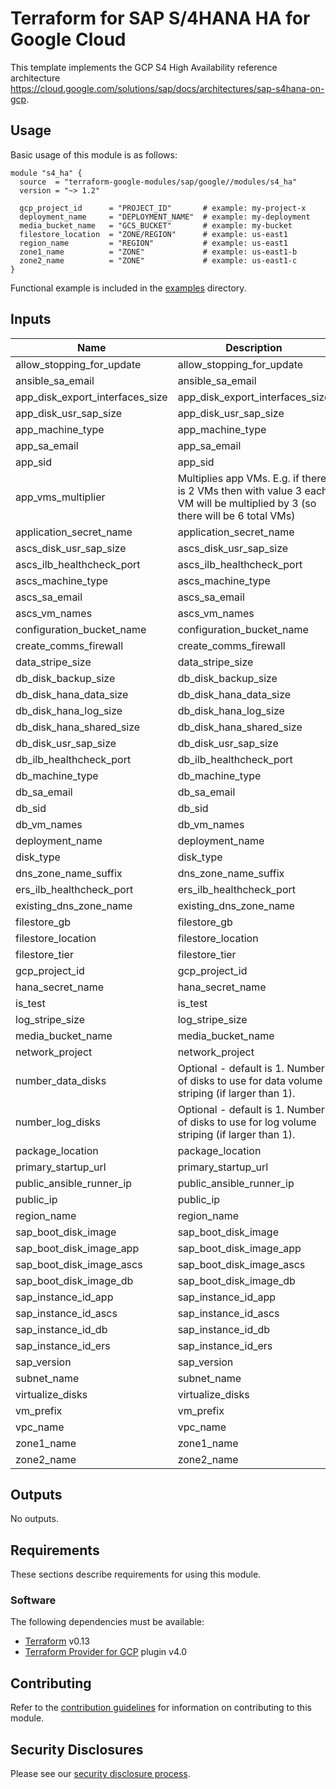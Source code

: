 # Terraform for SAP S/4HANA HA for Google Cloud

This template implements the GCP S4 High Availability reference architecture
https://cloud.google.com/solutions/sap/docs/architectures/sap-s4hana-on-gcp.

## Usage

Basic usage of this module is as follows:

```hcl
module "s4_ha" {
  source  = "terraform-google-modules/sap/google//modules/s4_ha"
  version = "~> 1.2"

  gcp_project_id      = "PROJECT_ID"       # example: my-project-x
  deployment_name     = "DEPLOYMENT_NAME"  # example: my-deployment
  media_bucket_name   = "GCS_BUCKET"       # example: my-bucket
  filestore_location  = "ZONE/REGION"      # example: us-east1
  region_name         = "REGION"           # example: us-east1
  zone1_name          = "ZONE"             # example: us-east1-b
  zone2_name          = "ZONE"             # example: us-east1-c
}
```

Functional example is included in the
[examples](../../examples/sap_hana_simple) directory.

<!-- BEGINNING OF PRE-COMMIT-TERRAFORM DOCS HOOK -->
## Inputs

| Name | Description | Type | Default | Required |
|------|-------------|------|---------|:--------:|
| allow\_stopping\_for\_update | allow\_stopping\_for\_update | `bool` | `true` | no |
| ansible\_sa\_email | ansible\_sa\_email | `string` | `""` | no |
| app\_disk\_export\_interfaces\_size | app\_disk\_export\_interfaces\_size | `number` | `128` | no |
| app\_disk\_usr\_sap\_size | app\_disk\_usr\_sap\_size | `number` | `128` | no |
| app\_machine\_type | app\_machine\_type | `string` | `"n1-highem-32"` | no |
| app\_sa\_email | app\_sa\_email | `string` | `""` | no |
| app\_sid | app\_sid | `string` | `"ED1"` | no |
| app\_vms\_multiplier | Multiplies app VMs. E.g. if there is 2 VMs then with value 3 each VM will be multiplied by 3 (so there will be 6 total VMs) | `string` | `1` | no |
| application\_secret\_name | application\_secret\_name | `string` | `"default"` | no |
| ascs\_disk\_usr\_sap\_size | ascs\_disk\_usr\_sap\_size | `number` | `128` | no |
| ascs\_ilb\_healthcheck\_port | ascs\_ilb\_healthcheck\_port | `number` | `60001` | no |
| ascs\_machine\_type | ascs\_machine\_type | `string` | `"n1-standard-8"` | no |
| ascs\_sa\_email | ascs\_sa\_email | `string` | `""` | no |
| ascs\_vm\_names | ascs\_vm\_names | `list(any)` | `[]` | no |
| configuration\_bucket\_name | configuration\_bucket\_name | `string` | `""` | no |
| create\_comms\_firewall | create\_comms\_firewall | `bool` | `true` | no |
| data\_stripe\_size | data\_stripe\_size | `string` | `"256k"` | no |
| db\_disk\_backup\_size | db\_disk\_backup\_size | `number` | `128` | no |
| db\_disk\_hana\_data\_size | db\_disk\_hana\_data\_size | `number` | `249` | no |
| db\_disk\_hana\_log\_size | db\_disk\_hana\_log\_size | `number` | `104` | no |
| db\_disk\_hana\_shared\_size | db\_disk\_hana\_shared\_size | `number` | `208` | no |
| db\_disk\_usr\_sap\_size | db\_disk\_usr\_sap\_size | `number` | `32` | no |
| db\_ilb\_healthcheck\_port | db\_ilb\_healthcheck\_port | `number` | `60000` | no |
| db\_machine\_type | db\_machine\_type | `string` | `"n1-highmem-32"` | no |
| db\_sa\_email | db\_sa\_email | `string` | `""` | no |
| db\_sid | db\_sid | `string` | `"HD1"` | no |
| db\_vm\_names | db\_vm\_names | `list(any)` | `[]` | no |
| deployment\_name | deployment\_name | `string` | n/a | yes |
| disk\_type | disk\_type | `string` | `"pd-balanced"` | no |
| dns\_zone\_name\_suffix | dns\_zone\_name\_suffix | `string` | `"gcp.sapcloud.goog."` | no |
| ers\_ilb\_healthcheck\_port | ers\_ilb\_healthcheck\_port | `number` | `60002` | no |
| existing\_dns\_zone\_name | existing\_dns\_zone\_name | `string` | `""` | no |
| filestore\_gb | filestore\_gb | `number` | `1024` | no |
| filestore\_location | filestore\_location | `string` | n/a | yes |
| filestore\_tier | filestore\_tier | `string` | `"ENTERPRISE"` | no |
| gcp\_project\_id | gcp\_project\_id | `string` | n/a | yes |
| hana\_secret\_name | hana\_secret\_name | `string` | `"default"` | no |
| is\_test | is\_test | `string` | `"false"` | no |
| log\_stripe\_size | log\_stripe\_size | `string` | `"64k"` | no |
| media\_bucket\_name | media\_bucket\_name | `string` | n/a | yes |
| network\_project | network\_project | `string` | `""` | no |
| number\_data\_disks | Optional - default is 1. Number of disks to use for data volume striping (if larger than 1). | `number` | `1` | no |
| number\_log\_disks | Optional - default is 1. Number of disks to use for log volume striping (if larger than 1). | `number` | `1` | no |
| package\_location | package\_location | `string` | `"gs://cloudsapdeploy/deployments/latest"` | no |
| primary\_startup\_url | primary\_startup\_url | `string` | `"gs://cloudsapdeploy/deployments/latest/startup/ansible_runner_startup.sh"` | no |
| public\_ansible\_runner\_ip | public\_ansible\_runner\_ip | `bool` | `true` | no |
| public\_ip | public\_ip | `bool` | `false` | no |
| region\_name | region\_name | `string` | n/a | yes |
| sap\_boot\_disk\_image | sap\_boot\_disk\_image | `string` | `"projects/rhel-sap-cloud/global/images/rhel-8-4-sap-v20220719"` | no |
| sap\_boot\_disk\_image\_app | sap\_boot\_disk\_image\_app | `string` | `""` | no |
| sap\_boot\_disk\_image\_ascs | sap\_boot\_disk\_image\_ascs | `string` | `""` | no |
| sap\_boot\_disk\_image\_db | sap\_boot\_disk\_image\_db | `string` | `""` | no |
| sap\_instance\_id\_app | sap\_instance\_id\_app | `string` | `"10"` | no |
| sap\_instance\_id\_ascs | sap\_instance\_id\_ascs | `string` | `"11"` | no |
| sap\_instance\_id\_db | sap\_instance\_id\_db | `string` | `"00"` | no |
| sap\_instance\_id\_ers | sap\_instance\_id\_ers | `string` | `"12"` | no |
| sap\_version | sap\_version | `string` | `"2021"` | no |
| subnet\_name | subnet\_name | `string` | `"default"` | no |
| virtualize\_disks | virtualize\_disks | `bool` | `true` | no |
| vm\_prefix | vm\_prefix | `string` | `"sapha"` | no |
| vpc\_name | vpc\_name | `string` | `"default"` | no |
| zone1\_name | zone1\_name | `string` | n/a | yes |
| zone2\_name | zone2\_name | `string` | n/a | yes |

## Outputs

No outputs.

<!-- END OF PRE-COMMIT-TERRAFORM DOCS HOOK -->

## Requirements

These sections describe requirements for using this module.

### Software

The following dependencies must be available:

- [Terraform][terraform] v0.13
- [Terraform Provider for GCP][terraform-provider-gcp] plugin v4.0

## Contributing

Refer to the [contribution guidelines](./CONTRIBUTING.md) for
information on contributing to this module.

[iam-module]: https://registry.terraform.io/modules/terraform-google-modules/iam/google
[project-factory-module]: https://registry.terraform.io/modules/terraform-google-modules/project-factory/google
[terraform-provider-gcp]: https://www.terraform.io/docs/providers/google/index.html
[terraform]: https://www.terraform.io/downloads.html

## Security Disclosures

Please see our [security disclosure process](./SECURITY.md).
